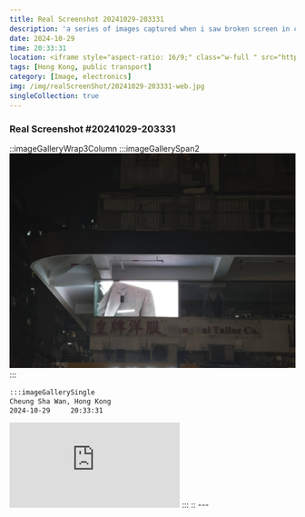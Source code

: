 ```yaml
---
title: Real Screenshot 20241029-203331
description: 'a series of images captured when i saw broken screen in city'
date: 2024-10-29
time: 20:33:31
location: <iframe style="aspect-ratio: 16/9;" class="w-full " src="https://www.youtube.com/embed/qTFIR2O7j-E?si=13Uczr17mns5eR0J&amp;controls=0" title="YouTube video player" frameborder="0" allow="accelerometer; autoplay; clipboard-write; encrypted-media; gyroscope; picture-in-picture; web-share" allowfullscreen></iframe>
tags: [Hong Kong, public transport]
category: [Image, electronics]
img: /img/realScreenShot/20241029-203331-web.jpg
singleCollection: true
---
```


### Real Screenshot #20241029-203331

::imageGalleryWrap3Column
    :::imageGallerySpan2
    <!-- ![alt text](/img/realScreenShot/20241029-203331-web.jpg)   -->
    ![alt text](/img/realScreenShot/20241029-203331-zoomInweb.jpg)
    :::
    
    :::imageGallerySingle
    Cheung Sha Wan, Hong Kong  
    2024-10-29     20:33:31  
   <iframe style="aspect-ratio: 16/9;" class="w-full " src="https://www.youtube.com/embed/qTFIR2O7j-E?si=13Uczr17mns5eR0J&amp;controls=0" title="YouTube video player" frameborder="0" allow="accelerometer; autoplay; clipboard-write; encrypted-media; gyroscope; picture-in-picture; web-share" allowfullscreen></iframe>
    :::
::
---